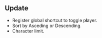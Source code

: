 ## Update  
+ Register global shortcut to toggle player.  
+ Sort by Asceding or Descending.  
+ Character limit.  
